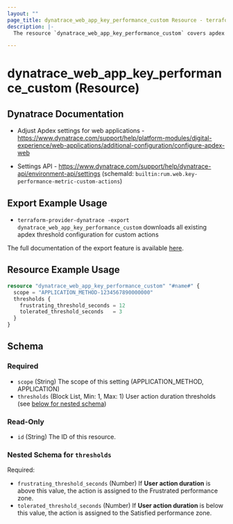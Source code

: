 ```yaml
---
layout: ""
page_title: dynatrace_web_app_key_performance_custom Resource - terraform-provider-dynatrace"
description: |-
  The resource `dynatrace_web_app_key_performance_custom` covers apdex threshold configuration for custom actions

---
```


# dynatrace_web_app_key_performance_custom (Resource)

## Dynatrace Documentation

- Adjust Apdex settings for web applications - https://www.dynatrace.com/support/help/platform-modules/digital-experience/web-applications/additional-configuration/configure-apdex-web

- Settings API - https://www.dynatrace.com/support/help/dynatrace-api/environment-api/settings (schemaId: `builtin:rum.web.key-performance-metric-custom-actions`)

## Export Example Usage

- `terraform-provider-dynatrace -export dynatrace_web_app_key_performance_custom` downloads all existing apdex threshold configuration for custom actions

The full documentation of the export feature is available [here](https://registry.terraform.io/providers/dynatrace-oss/dynatrace/latest/docs/guides/export-v2).

## Resource Example Usage

```terraform
resource "dynatrace_web_app_key_performance_custom" "#name#" {
  scope = "APPLICATION_METHOD-1234567890000000"
  thresholds {
    frustrating_threshold_seconds = 12
    tolerated_threshold_seconds   = 3
  }
}
```

<!-- schema generated by tfplugindocs -->
## Schema

### Required

- `scope` (String) The scope of this setting (APPLICATION_METHOD, APPLICATION)
- `thresholds` (Block List, Min: 1, Max: 1) User action duration thresholds (see [below for nested schema](#nestedblock--thresholds))

### Read-Only

- `id` (String) The ID of this resource.

<a id="nestedblock--thresholds"></a>
### Nested Schema for `thresholds`

Required:

- `frustrating_threshold_seconds` (Number) If **User action duration** is above this value, the action is assigned to the Frustrated performance zone.
- `tolerated_threshold_seconds` (Number) If **User action duration** is below this value, the action is assigned to the Satisfied performance zone.
 